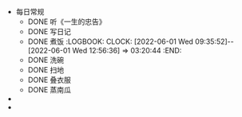 - 每日常规
	- DONE 听《一生的忠告》
	- DONE 写日记
	- DONE 煮饭
	  :LOGBOOK:
	  CLOCK: [2022-06-01 Wed 09:35:52]--[2022-06-01 Wed 12:56:36] =>  03:20:44
	  :END:
	- DONE 洗碗
	- DONE 扫地
	- DONE 叠衣服
	- DONE 蒸南瓜
-
-